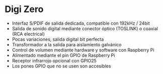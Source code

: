 <!--
---
name: Digi Zero
class: board
type: audio
formfactor: pHAT
manufacturer: JustBoom
description: The JustBoom Digi Zero is a high resolution digital audio output add on board for the Raspberry Pi.
url: https://www.justboom.co/product/justboom-digi-zero-phat/
buy: https://www.justboom.co/product/justboom-digi-zero-phat/
image: 'justboom-digi-zero.png'
pincount: 40
eeprom: no
power:
  '1':
  '2':
ground:
  '6':
  '9':
  '14':
  '20':
  '25':
  '30':
  '34':
  '39':
pin:
  '3':
    mode: i2c
  '5':
    mode: i2c
  '12':
    name: BCKL (Bit Clock)
    mode: i2s
  '16':
    name: Rotary Encoder
  '18':
    name: Rotary Encoder
  '22':
    name: IR Receiver
  '35':
    name: LRCK (Left/Right Clock)
    mode: i2s
  '40':
    name: DOUT
    mode: i2s
i2c:
  '0x3B':
    name: Digital Interface Transceiver
    device: WM8804G
-->
# Digi Zero

* Interfaz S/PDIF de salida dedicada, compatible con 192kHz / 24bit
* Salida de sonido digital mediante conector óptico (TOSLINK) o coaxial (RCA electrical)
* Pocas variaciones, salida digital bit perfecta
* Transformador a la salida para aislamiento galvánico
* Control de volumen mediante hardware y software con Raspberry Pi
* Alimentado mediante el pin GPIO de Raspberry Pi
* Receptor infrarrojo opcional con GPIO25
* Los pones GPIO que no se usen son accesibles
